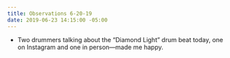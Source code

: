 ```yaml
---
title: Observations 6-20-19
date: 2019-06-23 14:15:00 -05:00
---
```


- Two drummers talking about the “Diamond Light” drum beat today, one on Instagram and one in person—made me happy.
